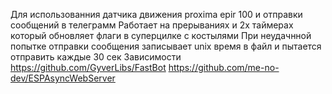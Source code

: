 Для использованния датчика движения proxima epir 100 и отправки сообщений в телеграмм
Работает на прерываниях и 2х таймерах который обновляет флаги в суперцилке с костылями
При неудачнной попытке отправки сообщения записывает unix время в файл и пытается отправить каждые 30 сек 
Зависимости
https://github.com/GyverLibs/FastBot
https://github.com/me-no-dev/ESPAsyncWebServer
